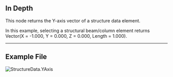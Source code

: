 ## In Depth
This node returns the Y-axis vector of a structure data element.

In this example, selecting a structural beam/column element returns Vector(X = -1.000, Y = 0.000, Z = 0.000, Length = 1.000).
___
## Example File

![StructureData.YAxis](./AdvanceSteel.ConnectionAutomation.Nodes.StructureData.YAxis_img.jpg)